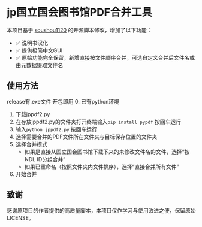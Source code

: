 # jp国立国会图书馆PDF合并工具
本项目基于 [soushou1120](https://github.com/soushou1120/NDL-onlinePDFMerger) 的开源脚本修改，增加了以下功能：
- ✅ 说明书汉化
- ✅ 提供极简中文GUI
- ✅ 原始功能完全保留，新增直接按文件顺序合并，可选自定义合并后文件名或由元数据提取文件名
## 使用方法
release有.exe文件 开包即用
0. 已有python环境
1. 下载jppdf2.py
2. 在存放jppdf2.py的文件夹打开终端输入```pip install pypdf``` 按回车运行
3. 输入```python jppdf2.py``` 按回车运行
4. 选择需要合并的PDF文件所在文件夹与目标保存位置的文件夹
5. 选择合并模式
   + 如果是直接从国立国会图书馆下载下来的未修改文件名的文件，选择“按NDL ID分组合并”
   + 如果已重命名（按照文件夹内文件排序），选择“直接合并所有文件”
6. 开始合并
## 致谢
感谢原项目的作者提供的高质量脚本，本项目仅作学习与使用改进之便，保留原始LICENSE。
